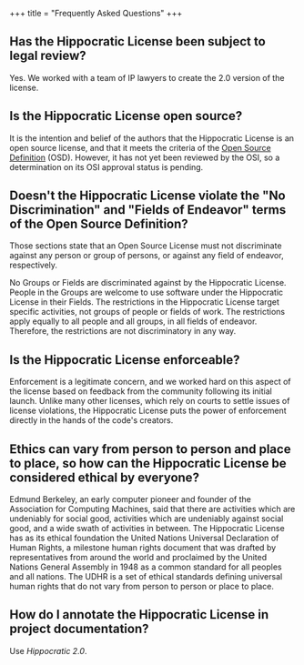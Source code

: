 +++
title = "Frequently Asked Questions"
+++

## Has the Hippocratic License been subject to legal review?
Yes. We worked with a team of IP lawyers to create the 2.0 version of the license.

## Is the Hippocratic License open source?
It is the intention and belief of the authors that the Hippocratic License is an open source license, and that it meets the criteria of the [Open Source Definition](https://opensource.org/docs/osd) (OSD). However, it has not yet been reviewed by the OSI, so a determination on its OSI approval status is pending.

## Doesn't the Hippocratic License violate the "No Discrimination" and "Fields of Endeavor" terms of the Open Source Definition?
Those sections state that an Open Source License must not discriminate against any person or group of persons, or against any field of endeavor, respectively.

No Groups or Fields are discriminated against by the Hippocratic License. People in the Groups are welcome to use software under the Hippocratic License in their Fields. The restrictions in the Hippocratic License target specific activities, not groups of people or fields of work. The restrictions apply equally to all people and all groups, in all fields of endeavor. Therefore, the restrictions are not discriminatory in any way.

## Is the Hippocratic License enforceable?
Enforcement is a legitimate concern, and we worked hard on this aspect of the license based on feedback from the community following its initial launch. Unlike many other licenses, which rely on courts to settle issues of license violations, the Hippocratic License puts the power of enforcement directly in the hands of the code's creators.

## Ethics can vary from person to person and place to place, so how can the Hippocratic License be considered ethical by everyone?
Edmund Berkeley, an early computer pioneer and founder of the Association for Computing Machines, said that there are activities which are undeniably for social good, activities which are undeniably against social good, and a wide swath of activities in between. The Hippocratic License has as its ethical foundation the United Nations Universal Declaration of Human Rights, a milestone human rights document that was drafted by representatives from around the world and proclaimed by the United Nations General Assembly in 1948 as a common standard for all peoples and all nations. The UDHR is a set of ethical standards defining universal human rights that do not vary from person to person or place to place.

## How do I annotate the Hippocratic License in project documentation?
Use *Hippocratic 2.0*.
